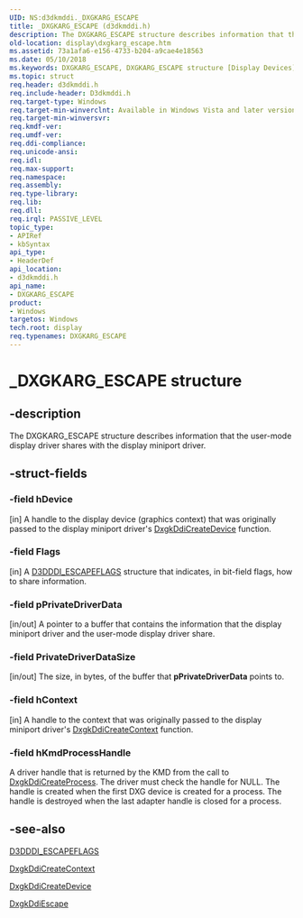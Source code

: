 ```yaml
---
UID: NS:d3dkmddi._DXGKARG_ESCAPE
title: _DXGKARG_ESCAPE (d3dkmddi.h)
description: The DXGKARG_ESCAPE structure describes information that the user-mode display driver shares with the display miniport driver.
old-location: display\dxgkarg_escape.htm
ms.assetid: 73a1afa6-e156-4733-b204-a9cae4e18563
ms.date: 05/10/2018
ms.keywords: DXGKARG_ESCAPE, DXGKARG_ESCAPE structure [Display Devices], DmStructs_1edfa7aa-7ba1-4abc-a453-253de2a191af.xml, _DXGKARG_ESCAPE, d3dkmddi/DXGKARG_ESCAPE, display.dxgkarg_escape
ms.topic: struct
req.header: d3dkmddi.h
req.include-header: D3dkmddi.h
req.target-type: Windows
req.target-min-winverclnt: Available in Windows Vista and later versions of the Windows operating systems.
req.target-min-winversvr:
req.kmdf-ver:
req.umdf-ver:
req.ddi-compliance:
req.unicode-ansi:
req.idl:
req.max-support:
req.namespace:
req.assembly:
req.type-library:
req.lib:
req.dll:
req.irql: PASSIVE_LEVEL
topic_type:
- APIRef
- kbSyntax
api_type:
- HeaderDef
api_location:
- d3dkmddi.h
api_name:
- DXGKARG_ESCAPE
product:
- Windows
targetos: Windows
tech.root: display
req.typenames: DXGKARG_ESCAPE
---
```


# _DXGKARG_ESCAPE structure


## -description


The DXGKARG_ESCAPE structure describes information that the user-mode display driver shares with the display miniport driver.


## -struct-fields




### -field hDevice

[in] A handle to the display device (graphics context) that was originally passed to the display miniport driver's <a href="https://msdn.microsoft.com/a7027735-0ec4-4fad-81fb-1c3aca4ebf2d">DxgkDdiCreateDevice</a> function.


### -field Flags

[in] A <a href="https://msdn.microsoft.com/library/windows/hardware/ff544541">D3DDDI_ESCAPEFLAGS</a> structure that indicates, in bit-field flags, how to share information.


### -field pPrivateDriverData

[in/out] A pointer to a buffer that contains the information that the display miniport driver and the user-mode display driver share.


### -field PrivateDriverDataSize

[in/out] The size, in bytes, of the buffer that <b>pPrivateDriverData</b> points to.


### -field hContext

[in] A handle to the context that was originally passed to the display miniport driver's <a href="https://msdn.microsoft.com/aea21a36-f3d5-4541-bd2d-aa026668c562">DxgkDdiCreateContext</a> function.

### -field hKmdProcessHandle

A driver handle that is returned by the KMD from the call to [DxgkDdiCreateProcess](nc-d3dkmddi-dxgkddi_createprocess.md). The driver must check the handle for NULL. The handle is created when the first DXG device is created for a process. The handle is destroyed when the last adapter handle is closed for a process.

## -see-also




<a href="https://msdn.microsoft.com/library/windows/hardware/ff544541">D3DDDI_ESCAPEFLAGS</a>



<a href="https://msdn.microsoft.com/aea21a36-f3d5-4541-bd2d-aa026668c562">DxgkDdiCreateContext</a>



<a href="https://msdn.microsoft.com/a7027735-0ec4-4fad-81fb-1c3aca4ebf2d">DxgkDdiCreateDevice</a>



<a href="https://msdn.microsoft.com/79a524cd-dec1-4ea8-a660-d9d9c644e162">DxgkDdiEscape</a>
 

 

